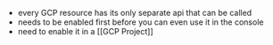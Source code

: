 - every GCP resource has its only separate api that can be called
- needs to be enabled first before you can even use it in the console
- need to enable it in a [[GCP Project]]